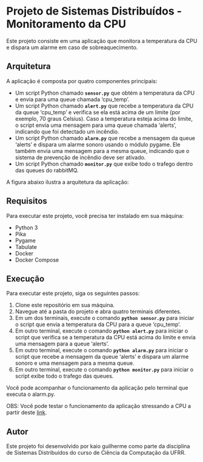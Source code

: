 
# Projeto de Sistemas Distribuídos - Monitoramento da CPU

Este projeto consiste em uma aplicação que monitora a temperatura da CPU e dispara um alarme em caso de sobreaquecimento.

## Arquitetura

A aplicação é composta por quatro componentes principais:

- Um script Python chamado **`sensor.py`** que obtém a temperatura da CPU e envia para uma queue chamada ‘cpu_temp’.
- Um script Python chamado **`alert.py`** que recebe a temperatura da CPU da queue ‘cpu_temp’ e verifica se ela está acima de um limite (por exemplo, 70 graus Celsius). Caso a temperatura esteja acima do limite, o script envia uma mensagem para uma queue chamada ‘alerts’, indicando que foi detectado um incêndio.
- Um script Python chamado **`alarm.py`** que recebe a mensagem da queue ‘alerts’ e dispara um alarme sonoro usando o módulo pygame. Ele também envia uma mensagem para a mesma queue, indicando que o sistema de prevenção de incêndio deve ser ativado.
- Um script Python chamado **`monitor.py`** que exibe todo o trafego dentro das queues do rabbitMQ.

A figura abaixo ilustra a arquitetura da aplicação:

## Requisitos

Para executar este projeto, você precisa ter instalado em sua máquina:


- Python 3
- Pika
- Pygame
- Tabulate
- Docker
- Docker Compose

## Execução

Para executar este projeto, siga os seguintes passos:

1. Clone este repositório em sua máquina.
2. Navegue até a pasta do projeto e abra quatro terminais diferentes.
3. Em um dos terminais, execute o comando **`python sensor.py`** para iniciar o script que envia a temperatura da CPU para a queue ‘cpu_temp’.
4. Em outro terminal, execute o comando **`python alert.py`** para iniciar o script que verifica se a temperatura da CPU está acima do limite e envia uma mensagem para a queue ‘alerts’.
5. Em outro terminal, execute o comando **`python alarm.py`** para iniciar o script que recebe a mensagem da queue ‘alerts’ e dispara um alarme sonoro e uma mensagem para a mesma queue.
6. Em outro terminal, execute o comando **`python monitor.py`** para iniciar o script exibe todo o trafego das queues.

Você pode acompanhar o funcionamento da aplicação pelo terminal que executa o alarm.py.

OBS: Você pode testar o funcionamento da aplicação stressando a CPU a partir deste [link](https://cpux.net/cpu-stress-test-online).

## Autor

Este projeto foi desenvolvido por kaio guilherme como parte da disciplina de Sistemas Distribuídos do curso de Ciência da Computação da UFRR.